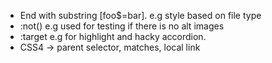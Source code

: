 
- End with substring [foo$=bar]. e.g style based on file type <!-- .element: class="fragment"-->
- :not() e.g used for testing if there is no alt images <!-- .element: class="fragment"-->
- :target e.g for highlight and hacky accordion.
- CSS4 -> parent selector, matches, local link